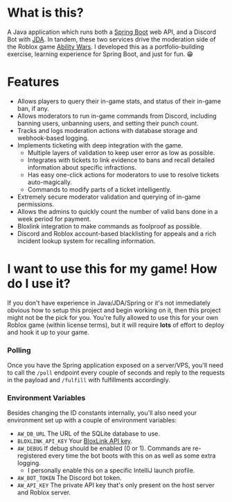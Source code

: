 # What is this?
A Java application which runs both a [Spring Boot](https://spring.io/projects/spring-boot) web API, and a Discord Bot with [JDA](https://github.com/discord-jda/JDA). In tandem, these two services drive the moderation side of the Roblox game [Ability Wars](https://www.roblox.com/games/8260276694/UPDATE-Ability-Wars). I developed this as a portfolio-building exercise, learning experience for Spring Boot, and just for fun. 😁

# Features
- Allows players to query their in-game stats, and status of their in-game ban, if any.
- Allows moderators to run in-game commands from Discord, including banning users, unbanning users, and setting their punch count.
- Tracks and logs moderation actions with database storage and webhook-based logging.
- Implements ticketing with deep integration with the game.
  - Multiple layers of validation to keep user error as low as possible.
  - Integrates with tickets to link evidence to bans and recall detailed information about specific infractions.
  - Has easy one-click actions for moderators to use to resolve tickets auto-magically.
  - Commands to modify parts of a ticket intelligently.
- Extremely secure moderator validation and querying of in-game permissions.
- Allows the admins to quickly count the number of valid bans done in a week period for payment.
- Bloxlink integration to make commands as foolproof as possible.
- Discord and Roblox account-based blacklisting for appeals and a rich incident lookup system for recalling information.

# I want to use this for my game! How do I use it?
If you don't have experience in Java/JDA/Spring or it's not immediately obvious how to setup this project and begin working on it, then this project might not be the pick for you.
You're fully allowed to use this for your own Roblox game (within license terms), but it will require **lots** of effort to deploy and hook it up to your game.

### Polling
Once you have the Spring application exposed on a server/VPS, you'll need to call the `/poll` endpoint every couple of seconds and reply to the requests in the payload and `/fulfill` with fulfillments accordingly.

### Environment Variables
Besides changing the ID constants internally, you'll also need your environment set up with a couple of environment variables:
- `AW_DB_URL` The URL of the SQLite database to use.
- `BLOXLINK_API_KEY` Your [BloxLink API key](https://blox.link/dashboard/user/developer).
- `AW_DEBUG` If debug should be enabled (0 or 1). Commands are re-registered every time the bot boots with this on as well as some extra logging.
  - I personally enable this on a specific IntelliJ launch profile.
- `AW_BOT_TOKEN` The Discord bot token.
- `AW_API_KEY` The private API key that's only present on the host server and Roblox server.
